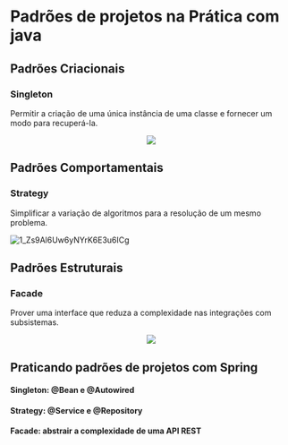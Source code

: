 # Padrões de projetos na Prática com java

## Padrões Criacionais
### Singleton
Permitir a criação de uma única instância de uma classe e fornecer um modo para recuperá-la.
<div align="center">
    <img src="https://user-images.githubusercontent.com/52302576/154818172-7e0cde35-8c6c-4ec0-8f2f-c6408b50f24b.png">
</div>

## Padrões Comportamentais
### Strategy
Simplificar a variação de algoritmos para a resolução de um mesmo problema.

![1_Zs9Al6Uw6yNYrK6E3u6ICg](https://user-images.githubusercontent.com/52302576/154818242-ac3e41da-3242-4ffb-ae0b-a508cd6ee410.png)

## Padrões Estruturais
### Facade
Prover uma interface que reduza a complexidade nas integrações com subsistemas.

<div align="center">
    <img align="center" src="https://user-images.githubusercontent.com/52302576/154828234-26adaff6-a027-4325-adef-ced36387a8a5.png">
</div>

## Praticando padrões de projetos com Spring
#### Singleton: @Bean e @Autowired
#### Strategy: @Service e @Repository
#### Facade: abstrair a complexidade de uma API REST
